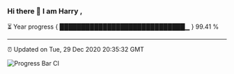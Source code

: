### Hi there 👋 I am Harry , 

⏳ Year progress { █████████████████████████████▁ } 99.41 %

---

⏰ Updated on Tue, 29 Dec 2020 20:35:32 GMT

![Progress Bar CI](https://github.com/duykhang68/duykhang68/workflows/Progress%20Bar%20CI/badge.svg)
